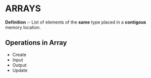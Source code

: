 <h1>ARRAYS</h1>

<b>Definition</b> :- List of elements of the <b>same</b> type placed in a <b>contigous</b> memory location.
<br>

<h2>Operations in Array</h2>
<ul>
    <li>Create</li>
    <li>Input</li>
    <li>Output</li>
    <li>Update</li>
</ul>
